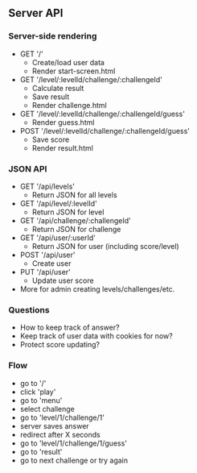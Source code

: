 ## Server API

### Server-side rendering

* GET '/'
  * Create/load user data
  * Render start-screen.html
* GET '/level/:levelId/challenge/:challengeId'
  * Calculate result
  * Save result
  * Render challenge.html
* GET '/level/:levelId/challenge/:challengeId/guess'
  * Render guess.html
* POST '/level/:levelId/challenge/:challengeId/guess'
  * Save score
  * Render result.html

### JSON API

* GET '/api/levels'
  * Return JSON for all levels
* GET '/api/level/:levelId'
  * Return JSON for level
* GET '/api/challenge/:challengeId'
  * Return JSON for challenge
* GET '/api/user/:userId'
  * Return JSON for user (including score/level)
* POST '/api/user'
  * Create user
* PUT '/api/user'
  * Update user score
* More for admin creating levels/challenges/etc.

### Questions

* How to keep track of answer?
* Keep track of user data with cookies for now?
* Protect score updating?

### Flow

* go to '/'
* click 'play'
* go to 'menu'
* select challenge
* go to 'level/1/challenge/1'
* server saves answer
* redirect after X seconds
* go to 'level/1/challenge/1/guess'
* go to 'result'
* go to next challenge or try again
